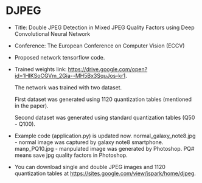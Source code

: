 # DJPEG
- Title: Double JPEG Detection in Mixed JPEG Quality Factors using Deep Convolutional Neural Network

- Conference: The European Conference on Computer Vision (ECCV)

- Proposed network tensorflow code.

- Trained weights link: https://drive.google.com/open?id=1HlKSoCGVm_2Gia--MH5Bx3SquJos-kr1.

  The network was trained with two dataset. 
  
  First dataset was generated using 1120 quantization tables (mentioned in the paper). 
  
  Second dataset was generated using standard quantization tables (Q50 - Q100).


- Example code (application.py) is updated now.
  normal_galaxy_note8.jpg - normal image was captured by galaxy note8 smartphone.
  manp_PQ10.jpg - manpulated image was generated by Photoshop. PQ# means save jpg quality factors in Photoshop.

- You can download single and double JPEG images and 1120 quantization tables at https://sites.google.com/view/jspark/home/djpeg.
